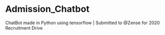 # Admission_Chatbot
ChatBot made in Python using tensorflow | Submitted to @Zense for 2020 Recruitment Drive

